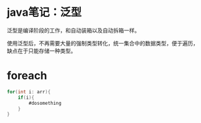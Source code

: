 # java笔记：泛型

泛型是编译阶段的工作，和自动装箱以及自动拆箱一样。

使用泛型后，不再需要大量的强制类型转化，统一集合中的数据类型，便于遍历，缺点在于只能存储一种类型。

# foreach

```java
for(int i: arr){
    if(i){
        #dosomething
    }
}
```

